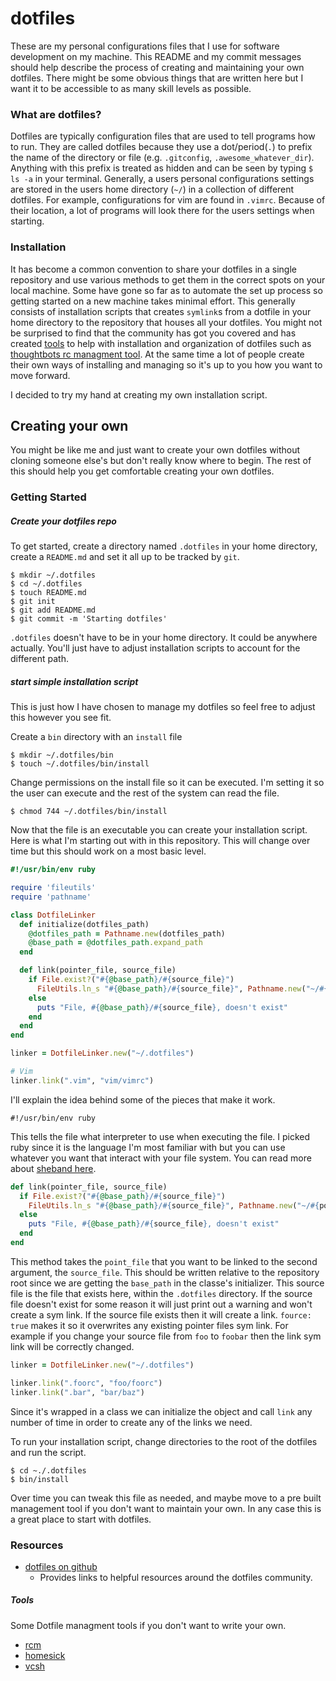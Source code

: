# dotfiles

These are my personal configurations files that I use for software development
on my machine. This README and my commit messages should help describe
the process of creating and maintaining your own dotfiles. There might be some
obvious things that are written here but I want it to be accessible to as many
skill levels as possible.

### What are dotfiles?

Dotfiles are typically configuration files that are used to tell programs how
to run. They are called dotfiles because they use a dot/period(`.`) to prefix
the name of the directory or file (e.g.  `.gitconfig`,
`.awesome_whatever_dir`). Anything with this prefix is treated as hidden and
can be seen by typing `$ ls -a` in your terminal. Generally, a users personal
configurations settings are stored in the users home directory (`~/`) in a
collection of different dotfiles. For example, configurations for vim are
found in `.vimrc`. Because of their location, a lot of programs will look
there for the users settings when starting.

### Installation

It has become a common convention to share your dotfiles in a single
repository and use various methods to get them in the correct spots on your
local machine. Some have gone so far as to automate the set up process so
getting started on a new machine takes minimal effort. This generally consists
of installation scripts that creates `symlink`s from a dotfile in your home
directory to the repository that houses all your dotfiles. You might not be
surprised to find that the community has got you covered and has created
[tools](#tools) to help with installation and organization of dotfiles such as
[thoughtbots rc managment tool](https://github.com/thoughtbot/rcm). At the
same time a lot of people create their own ways of installing and managing so
it's up to you how you want to move forward.

I decided to try my hand at creating my own installation script.

## Creating your own

You might be like me and just want to create your own dotfiles without cloning
someone else's but don't really know where to begin. The rest of this should
help you get comfortable creating your own dotfiles.

### Getting Started

##### Create your dotfiles repo
To get started, create a directory named `.dotfiles` in your home directory,
create a `README.md` and set it all up to be tracked by `git`.

```
$ mkdir ~/.dotfiles
$ cd ~/.dotfiles
$ touch README.md
$ git init
$ git add README.md
$ git commit -m 'Starting dotfiles'
```

`.dotfiles` doesn't have to be in your home directory. It could be anywhere actually.
You'll just have to adjust installation scripts to account for the different
path.

##### start simple installation script

This is just how I have chosen to manage my dotfiles so feel free to adjust
this however you see fit.

Create a `bin` directory with an `install` file

```
$ mkdir ~/.dotfiles/bin
$ touch ~/.dotfiles/bin/install
```

Change permissions on the install file so it can be executed. I'm setting it
so the user can execute and the rest of the system can read the file.

```
$ chmod 744 ~/.dotfiles/bin/install
```

Now that the file is an executable you can create your installation script.
Here is what I'm starting out with in this repository. This will change over
time but this should work on a most basic level.

```ruby
#!/usr/bin/env ruby

require 'fileutils'
require 'pathname'

class DotfileLinker
  def initialize(dotfiles_path)
    @dotfiles_path = Pathname.new(dotfiles_path)
    @base_path = @dotfiles_path.expand_path
  end

  def link(pointer_file, source_file)
    if File.exist?("#{@base_path}/#{source_file}")
      FileUtils.ln_s "#{@base_path}/#{source_file}", Pathname.new("~/#{pointer_file}").expand_path, force: true
    else
      puts "File, #{@base_path}/#{source_file}, doesn't exist"
    end
  end
end

linker = DotfileLinker.new("~/.dotfiles")

# Vim
linker.link(".vim", "vim/vimrc")
```

I'll explain the idea behind some of the pieces that make it work.

```
#!/usr/bin/env ruby
```

This tells the file what interpreter to use when executing the file. I picked
ruby since it is the language I'm most familiar with but you can use whatever
you want that interact with your file system. You can read more about [sheband
here](https://en.wikipedia.org/wiki/Shebang_(Unix)).

```ruby
def link(pointer_file, source_file)
  if File.exist?("#{@base_path}/#{source_file}")
    FileUtils.ln_s "#{@base_path}/#{source_file}", Pathname.new("~/#{pointer_file}").expand_path, force: true
  else
    puts "File, #{@base_path}/#{source_file}, doesn't exist"
  end
end
```

This method takes the `point_file` that you want to be linked to the second
argument, the `source_file`. This should be written relative to the repository
root since we are getting the `base_path` in the classe's initializer. This
source file is the file that exists here, within the `.dotfiles` directory. If
the source file doesn't exist for some reason it will just print out a warning
and won't create a sym link. If the source file exists then it will create a
link. `fource: true` makes it so it overwrites any existing pointer files sym
link. For example if you change your source file from `foo` to `foobar` then
the link sym link will be correctly changed.

```ruby
linker = DotfileLinker.new("~/.dotfiles")

linker.link(".foorc", "foo/foorc")
linker.link(".bar", "bar/baz")
```

Since it's wrapped in a class we can initialize the object and call `link` any
number of time in order to create any of the links we need.

To run your installation script, change directories to the root of the
dotfiles and run the script.

```
$ cd ~./.dotfiles
$ bin/install
```

Over time you can tweak this file as needed, and maybe move to a pre built
management tool if you don't want to maintain your own. In any case this is a
great place to start with dotfiles.

### Resources

* [dotfiles on github](http://dotfiles.github.io)
  - Provides links to helpful resources around the dotfiles community.

##### Tools

Some Dotfile managment tools if you don't want to write your own.
* [rcm](https://github.com/thoughtbot/rcm)
* [homesick](https://github.com/technicalpickles/homesick)
* [vcsh](https://github.com/RichiH/vcsh)
